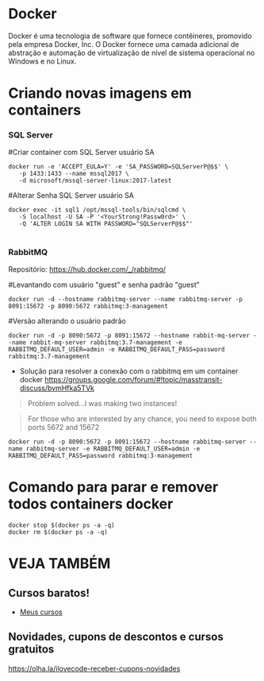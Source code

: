 # Docker
Docker é uma tecnologia de software que fornece contêineres, promovido pela empresa Docker, Inc. O Docker fornece uma camada adicional de abstração e automação de virtualização de nível de sistema operacional no Windows e no Linux.

# Criando novas imagens em containers

### SQL Server 

#Criar container com SQL Server usuário SA
```
docker run -e 'ACCEPT_EULA=Y' -e 'SA_PASSWORD=SQLServerP@$$' \
   -p 1433:1433 --name mssql2017 \
   -d microsoft/mssql-server-linux:2017-latest
```
#Alterar Senha SQL Server usuário SA

```
docker exec -it sql1 /opt/mssql-tools/bin/sqlcmd \
   -S localhost -U SA -P '<YourStrong!Passw0rd>' \
   -Q 'ALTER LOGIN SA WITH PASSWORD="SQLServerP@$$"'
```
#

### RabbitMQ
Repositório: https://hub.docker.com/_/rabbitmq/

#Levantando com usuário "guest" e senha padrão "guest"

```
docker run -d --hostname rabbitmq-server --name rabbitmq-server -p 8091:15672 -p 8090:5672 rabbitmq:3-management
```

#Versão alterando o usuário padrão
```
docker run -d -p 8090:5672 -p 8091:15672 --hostname rabbit-mq-server --name rabbit-mq-server rabbitmq:3.7-management -e RABBITMQ_DEFAULT_USER=admin -e RABBITMQ_DEFAULT_PASS=password rabbitmq:3.7-management
```

- Solução para resolver a conexão com o rabbitmq em um container docker
https://groups.google.com/forum/#!topic/masstransit-discuss/bvmHfka5TVk

> Problem solved...I was making two instances!

> For those who are interested by any chance, you need to expose both ports 5672 and 15672
  
```
docker run -d -p 8090:5672 -p 8091:15672 --hostname rabbitmq-server --name rabbitmq-server -e RABBITMQ_DEFAULT_USER=admin -e RABBITMQ_DEFAULT_PASS=password rabbitmq:3-management
```

# Comando para parar e remover todos containers docker

```
docker stop $(docker ps -a -q)
docker rm $(docker ps -a -q)
```


# VEJA TAMBÉM
## Cursos baratos!
- [Meus cursos](https://olha.la/udemy)

## Novidades, cupons de descontos e cursos gratuitos
https://olha.la/ilovecode-receber-cupons-novidades

